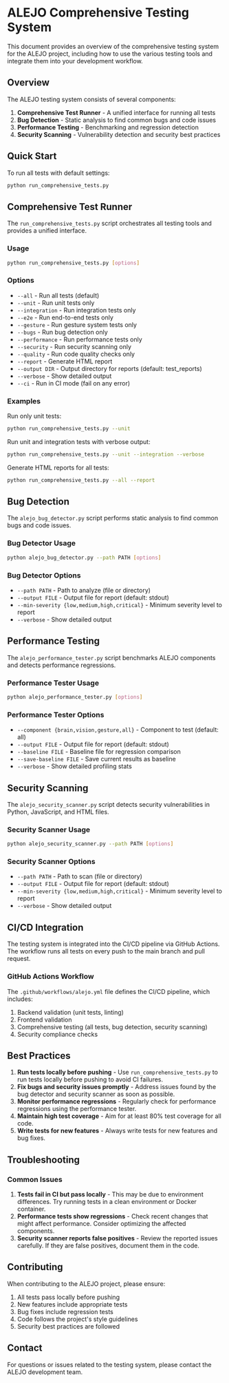 # ALEJO Comprehensive Testing System

This document provides an overview of the comprehensive testing system for the ALEJO project, including how to use the various testing tools and integrate them into your development workflow.

## Overview

The ALEJO testing system consists of several components:

1. **Comprehensive Test Runner** - A unified interface for running all tests
2. **Bug Detection** - Static analysis to find common bugs and code issues
3. **Performance Testing** - Benchmarking and regression detection
4. **Security Scanning** - Vulnerability detection and security best practices

## Quick Start

To run all tests with default settings:

```bash
python run_comprehensive_tests.py
```

## Comprehensive Test Runner

The `run_comprehensive_tests.py` script orchestrates all testing tools and provides a unified interface.

### Usage

```bash
python run_comprehensive_tests.py [options]
```

### Options

- `--all` - Run all tests (default)
- `--unit` - Run unit tests only
- `--integration` - Run integration tests only
- `--e2e` - Run end-to-end tests only
- `--gesture` - Run gesture system tests only
- `--bugs` - Run bug detection only
- `--performance` - Run performance tests only
- `--security` - Run security scanning only
- `--quality` - Run code quality checks only
- `--report` - Generate HTML report
- `--output DIR` - Output directory for reports (default: test_reports)
- `--verbose` - Show detailed output
- `--ci` - Run in CI mode (fail on any error)

### Examples

Run only unit tests:

```bash
python run_comprehensive_tests.py --unit
```

Run unit and integration tests with verbose output:

```bash
python run_comprehensive_tests.py --unit --integration --verbose
```

Generate HTML reports for all tests:

```bash
python run_comprehensive_tests.py --all --report
```

## Bug Detection

The `alejo_bug_detector.py` script performs static analysis to find common bugs and code issues.

### Bug Detector Usage

```bash
python alejo_bug_detector.py --path PATH [options]
```

### Bug Detector Options

- `--path PATH` - Path to analyze (file or directory)
- `--output FILE` - Output file for report (default: stdout)
- `--min-severity {low,medium,high,critical}` - Minimum severity level to report
- `--verbose` - Show detailed output

## Performance Testing

The `alejo_performance_tester.py` script benchmarks ALEJO components and detects performance regressions.

### Performance Tester Usage

```bash
python alejo_performance_tester.py [options]
```

### Performance Tester Options

- `--component {brain,vision,gesture,all}` - Component to test (default: all)
- `--output FILE` - Output file for report (default: stdout)
- `--baseline FILE` - Baseline file for regression comparison
- `--save-baseline FILE` - Save current results as baseline
- `--verbose` - Show detailed profiling stats

## Security Scanning

The `alejo_security_scanner.py` script detects security vulnerabilities in Python, JavaScript, and HTML files.

### Security Scanner Usage

```bash
python alejo_security_scanner.py --path PATH [options]
```

### Security Scanner Options

- `--path PATH` - Path to scan (file or directory)
- `--output FILE` - Output file for report (default: stdout)
- `--min-severity {low,medium,high,critical}` - Minimum severity level to report
- `--verbose` - Show detailed output

## CI/CD Integration

The testing system is integrated into the CI/CD pipeline via GitHub Actions. The workflow runs all tests on every push to the main branch and pull request.

### GitHub Actions Workflow

The `.github/workflows/alejo.yml` file defines the CI/CD pipeline, which includes:

1. Backend validation (unit tests, linting)
2. Frontend validation
3. Comprehensive testing (all tests, bug detection, security scanning)
4. Security compliance checks

## Best Practices

1. **Run tests locally before pushing** - Use `run_comprehensive_tests.py` to run tests locally before pushing to avoid CI failures.
2. **Fix bugs and security issues promptly** - Address issues found by the bug detector and security scanner as soon as possible.
3. **Monitor performance regressions** - Regularly check for performance regressions using the performance tester.
4. **Maintain high test coverage** - Aim for at least 80% test coverage for all code.
5. **Write tests for new features** - Always write tests for new features and bug fixes.

## Troubleshooting

### Common Issues

1. **Tests fail in CI but pass locally** - This may be due to environment differences. Try running tests in a clean environment or Docker container.
2. **Performance tests show regressions** - Check recent changes that might affect performance. Consider optimizing the affected components.
3. **Security scanner reports false positives** - Review the reported issues carefully. If they are false positives, document them in the code.

## Contributing

When contributing to the ALEJO project, please ensure:

1. All tests pass locally before pushing
2. New features include appropriate tests
3. Bug fixes include regression tests
4. Code follows the project's style guidelines
5. Security best practices are followed

## Contact

For questions or issues related to the testing system, please contact the ALEJO development team.
